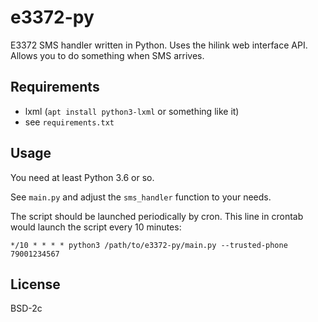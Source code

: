 # e3372-py

E3372 SMS handler written in Python. Uses the hilink web interface API. Allows
you to do something when SMS arrives.

## Requirements

* lxml (`apt install python3-lxml` or something like it)
* see `requirements.txt`

## Usage

You need at least Python 3.6 or so.

See `main.py` and adjust the `sms_handler` function to your needs.

The script should be launched periodically by cron. This line in crontab would
launch the script every 10 minutes:
```cron
*/10 * * * * python3 /path/to/e3372-py/main.py --trusted-phone 79001234567
```

## License

BSD-2c